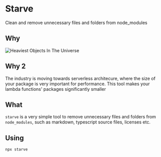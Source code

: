 # Starve

Clean and remove unnecessary files and folders from node_modules

## Why

![Heaviest Objects In The Universe](https://i.redd.it/tfugj4n3l6ez.png)

## Why 2

The industry is moving towards serverless architecure, where the size of your
package is very important for performance. This tool makes your lambda
functions' packages significantly smaller

## What

`starve` is a very simple tool to remove unnecessary files and folders
from `node_modules`, such as markdown, typescript source files, licenses etc.

## Using

```bash
npx starve
```
